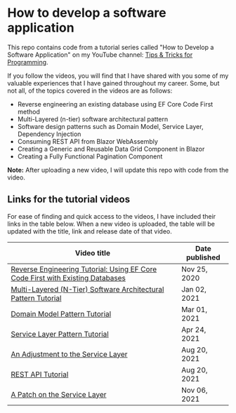 # How to develop a software application

This repo contains code from a tutorial series called "How to Develop a Software Application" on my YouTube channel: [Tips & Tricks for Programming](https://www.youtube.com/@RoozbehShad).

If you follow the videos, you will find that I have shared with you some of my valuable experiences that I have gained throughout my career. Some, but not all, of the topics covered in the videos are as follows:

- Reverse engineering an existing database using EF Core Code First method
- Multi-Layered (n-tier) software architectural pattern
- Software design patterns such as Domain Model, Service Layer, Dependency Injection
- Consuming REST API from Blazor WebAssembly
- Creating a Generic and Reusable Data Grid Component in Blazor
- Creating a Fully Functional Pagination Component

**Note:** After uploading a new video, I will update this repo with code from the video.

## Links for the tutorial videos

For ease of finding and quick access to the videos, I have included their links in the table below. When a new video is uploaded, the table will be updated with the title, link and release date of that video.

| Video title                                                                                                    | Date published |
| -------------------------------------------------------------------------------------------------------------- | -------------- |
| [Reverse Engineering Tutorial: Using EF Core Code First with Existing Databases](https://youtu.be/5AqPo04YhvM) | Nov 25, 2020   |
| [Multi-Layered (N-Tier) Software Architectural Pattern Tutorial](https://youtu.be/ThxKMLjYUU4)                 | Jan 02, 2021   |
| [Domain Model Pattern Tutorial](https://youtu.be/ISskkiAh_G8)                                                  | Mar 01, 2021   |
| [Service Layer Pattern Tutorial](https://youtu.be/nyiMTsVMfyU)                                                 | Apr 24, 2021   |
| [An Adjustment to the Service Layer](https://youtu.be/D__uFkiwZFQ)                                             | Aug 20, 2021   |
| [REST API Tutorial](https://youtu.be/Wxb3eawo7fo)                                                              | Aug 20, 2021   |
| [A Patch on the Service Layer](https://youtu.be/gOCqAmbr25s)                                                   | Nov 06, 2021   |
